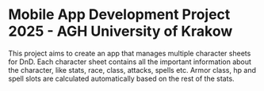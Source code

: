 # Mobile App Development Project 2025 - AGH University of Krakow

This project aims to create an app that manages multiple character sheets for DnD. 
Each character sheet contains all the important information about the character, like stats, 
race, class, attacks, spells etc. Armor class, hp and spell slots are calculated automatically based on
the rest of the stats. 